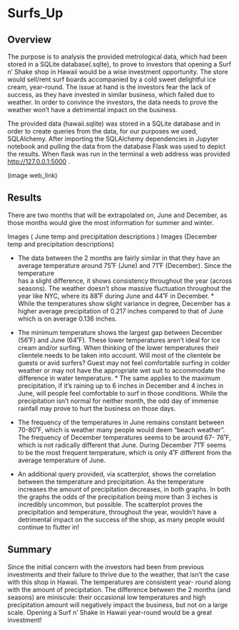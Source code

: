 # Surfs_Up 

## Overview


The purpose is to analysis the provided metrological data, which had been stored in a SQLite database(.sqlte), to prove to investors that opening a Surf n’ Shake shop in Hawaii would be a wise investment opportunity. The store would sell/rent surf boards accompanied by a cold sweet delightful ice cream, year-round. The issue at hand is the investors fear the lack of success, as they have invested in similar business, which failed due to weather. In order to convince the investors, the data needs to prove the weather won’t have a detrimental impact on the business. 


The provided data (hawaii.sqlite) was stored in a SQLite database and in order to create queries from the data, for our purposes we used, SQLAlchemy. After importing the SQLAlchemy dependencies in Jupyter notebook and pulling the data from the database Flask was used to depict the results. When flask was run in the terminal a web address was provided http://127.0.0.1:5000 . 

(image web_link)


## Results 

There are two months that will be extrapolated on, June and December, as those months would give the most information for summer and winter. 

Images ( June temp and precipitation descriptions )
Images (December temp and precipitation descriptions)


* The data between the 2 months are fairly similar in that they have an average temperature around 75˚F (June) and 71˚F (December). Since the temperature   
  has a slight difference, it shows consistency throughout the year (across seasons).  The weather doesn’t show massive fluctuation throughout the year 
  like NYC, where its 88˚F during June and 44˚F in December. 
        * While the temperatures show slight variance in degree, December has a higher average precipitation of 0.217 inches compared to that of June which 
          is on average 0.136 inches. 

* The minimum temperature shows the largest gap between December (56˚F) and June (64˚F). These lower temperatures aren’t ideal for ice cream and/or 
  surfing. When thinking of the lower temperatures their clientele needs to be taken into account. Will most of the clientele be guests or avid surfers? 
  Guest may not feel comfortable surfing in colder weather or may not have the appropriate wet suit to accommodate the difference in water temperature. 
        * The same applies to the maximum precipitation, if it’s raining up to 6 inches in December and 4 inches in June, will people feel comfortable to 
          surf in those conditions. While the precipitation isn’t normal for neither month, the odd day of immense rainfall may prove to hurt the business 
          on those days. 
          
*	The frequency of the temperatures in June remains constant between 70-80˚F, which is weather many people would deem “beach weather”.  The frequency of 
  December temperatures seems to be around 67- 76˚F, which is not radically different that June. During December 71˚F seems to be the most frequent 
  temperature, which is only 4˚F different from the average temperature of June.  
  
*	An additional query provided, via scatterplot, shows the correlation between the temperature and precipitation. As the temperature increases the amount 
  of precipitation decreases, in both graphs. In both the graphs the odds of the precipitation being more than 3 inches is incredibly uncommon, but 
  possible. The scatterplot proves the precipitation and temperature, throughout the year,  wouldn’t have a detrimental impact on the success of the shop, 
  as many people would continue to flutter in! 


## Summary 


Since the initial concern with the investors had been from previous investments and their failure to thrive due to the weather, that isn’t the case with this shop in Hawaii. The temperatures are consistent year- round along with the amount of precipitation. The difference between the 2 months (and seasons) are miniscule: their occasional low temperatures and high precipitation amount will negatively impact the business, but not on a large scale. Opening a Surf n’ Shake in Hawaii year-round would be a great investment!
